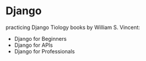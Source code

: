 # Django
practicing Django Tiology books by William S. Vincent:
- Django for Beginners  
- Django for APIs  
- Django for Professionals  
 
